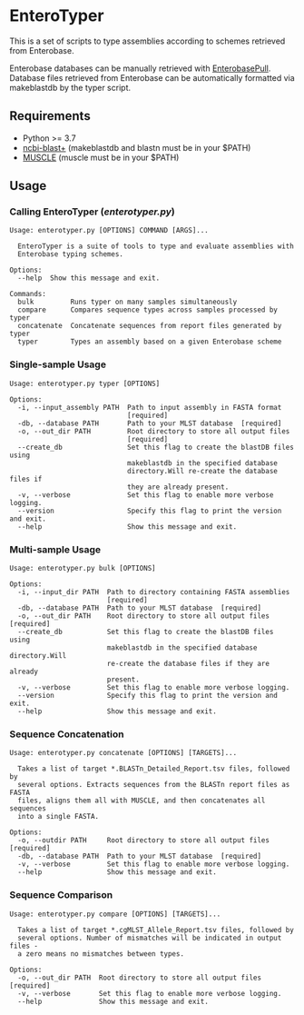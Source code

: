 # EnteroTyper

This is a set of scripts to type assemblies according to schemes retrieved from Enterobase.

Enterobase databases can be manually retrieved with [EnterobasePull](https://github.com/bfssi-forest-dussault/EnterobasePull). Database files retrieved from Enterobase can be automatically formatted via makeblastdb by the typer script.

## Requirements
- Python >= 3.7
- [ncbi-blast+](https://blast.ncbi.nlm.nih.gov/Blast.cgi?PAGE_TYPE=BlastDocs&DOC_TYPE=Download) (makeblastdb and blastn must be in your $PATH)
- [MUSCLE](https://www.drive5.com/muscle/) (muscle must be in your $PATH)

## Usage
### Calling EnteroTyper (*enterotyper.py*)
```
Usage: enterotyper.py [OPTIONS] COMMAND [ARGS]...

  EnteroTyper is a suite of tools to type and evaluate assemblies with
  Enterobase typing schemes.

Options:
  --help  Show this message and exit.

Commands:
  bulk         Runs typer on many samples simultaneously
  compare      Compares sequence types across samples processed by typer
  concatenate  Concatenate sequences from report files generated by typer
  typer        Types an assembly based on a given Enterobase scheme
```


### Single-sample Usage
```
Usage: enterotyper.py typer [OPTIONS]

Options:
  -i, --input_assembly PATH  Path to input assembly in FASTA format
                             [required]
  -db, --database PATH       Path to your MLST database  [required]
  -o, --out_dir PATH         Root directory to store all output files
                             [required]
  --create_db                Set this flag to create the blastDB files using
                             makeblastdb in the specified database
                             directory.Will re-create the database files if
                             they are already present.
  -v, --verbose              Set this flag to enable more verbose logging.
  --version                  Specify this flag to print the version and exit.
  --help                     Show this message and exit.
  ```

### Multi-sample Usage
```
Usage: enterotyper.py bulk [OPTIONS]

Options:
  -i, --input_dir PATH  Path to directory containing FASTA assemblies
                        [required]
  -db, --database PATH  Path to your MLST database  [required]
  -o, --out_dir PATH    Root directory to store all output files  [required]
  --create_db           Set this flag to create the blastDB files using
                        makeblastdb in the specified database directory.Will
                        re-create the database files if they are already
                        present.
  -v, --verbose         Set this flag to enable more verbose logging.
  --version             Specify this flag to print the version and exit.
  --help                Show this message and exit.
```

### Sequence Concatenation
```
Usage: enterotyper.py concatenate [OPTIONS] [TARGETS]...

  Takes a list of target *.BLASTn_Detailed_Report.tsv files, followed by
  several options. Extracts sequences from the BLASTn report files as FASTA
  files, aligns them all with MUSCLE, and then concatenates all sequences
  into a single FASTA.

Options:
  -o, --outdir PATH     Root directory to store all output files  [required]
  -db, --database PATH  Path to your MLST database  [required]
  -v, --verbose         Set this flag to enable more verbose logging.
  --help                Show this message and exit.
```

### Sequence Comparison
```
Usage: enterotyper.py compare [OPTIONS] [TARGETS]...

  Takes a list of target *.cgMLST_Allele_Report.tsv files, followed by
  several options. Number of mismatches will be indicated in output files -
  a zero means no mismatches between types.

Options:
  -o, --out_dir PATH  Root directory to store all output files  [required]
  -v, --verbose       Set this flag to enable more verbose logging.
  --help              Show this message and exit.
```